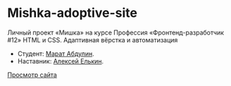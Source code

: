 # Mishka-adoptive-site
Личный проект «Мишка» на курсе Профессия «Фронтенд-разработчик #12» HTML и CSS. Адаптивная вёрстка и автоматизация 

* Студент: [Марат Абдулин](https://up.htmlacademy.ru/adaptive/24/user/1893699).
* Наставник: [Алексей Елькин](https://htmlacademy.ru/profile/id604209).

[Просмотр сайта](https://maratabdulin.github.io/Mishka-adaptive-site/) 
